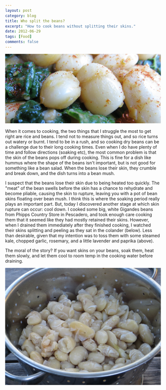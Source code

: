 ```yaml
---
layout: post
category: blog
title: Who split the beans?
excerpt: "How to cook beans without splitting their skins."
date: 2012-06-29
tags: [Food]
comments: false
---
```


![beans](/assets/images/beans-img_1888-crop-size.jpg)

When it comes to cooking, the two things that I struggle the most to get right are rice and beans. I tend not to measure things out, and so rice turns out watery or burnt. I tend to be in a rush, and so cooking dry beans can be a challenge due to their long cooking times. Even when I do have plenty of time and follow directions (soaking etc), the most common problem is that the skin of the beans pops off during cooking. This is fine for a dish like hummus where the shape of the beans isn't important, but is not good for something like a bean salad. When the beans lose their skin, they crumble and break down, and the dish turns into a bean mush.

I suspect that the beans lose their skin due to being heated too quickly. The "meat" of the bean swells before the skin has a chance to rehydrate and become pliable, causing the skin to rupture, leaving you with a pot of bean skins floating over bean mush. I think this is where the soaking period really plays an important part. But, today I discovered another stage at which skin rupture can occur: cool down. I cooked some big, white Gigandes beans from Phipps Country Store in Pescadero, and took enough care cooking them that it seemed like they had mostly retained their skins. However, when I drained them immediately after they finished cooking, I watched their skins splitting and peeling as they sat in the colander (below). Less than desirable, given that my intention was to toss them with some steamed kale, chopped garlic, rosemary, and a little lavender and paprika (above).

The moral of the story? If you want skins on your beans, soak them, heat them slowly, and let them cool to room temp in the cooking water before draining.

![beans in colander](/assets/images/beans_IMG_1865-size.JPG)